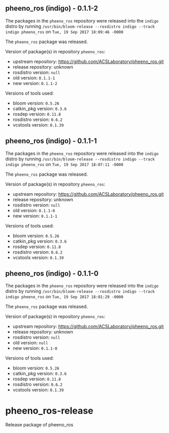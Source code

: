 ## pheeno_ros (indigo) - 0.1.1-2

The packages in the `pheeno_ros` repository were released into the `indigo` distro by running `/usr/bin/bloom-release --rosdistro indigo --track indigo pheeno_ros` on `Tue, 19 Sep 2017 18:09:46 -0000`

The `pheeno_ros` package was released.

Version of package(s) in repository `pheeno_ros`:

- upstream repository: https://github.com/ACSLaboratory/pheeno_ros.git
- release repository: unknown
- rosdistro version: `null`
- old version: `0.1.1-1`
- new version: `0.1.1-2`

Versions of tools used:

- bloom version: `0.5.26`
- catkin_pkg version: `0.3.6`
- rosdep version: `0.11.8`
- rosdistro version: `0.6.2`
- vcstools version: `0.1.39`


## pheeno_ros (indigo) - 0.1.1-1

The packages in the `pheeno_ros` repository were released into the `indigo` distro by running `/usr/bin/bloom-release --rosdistro indigo --track indigo pheeno_ros` on `Tue, 19 Sep 2017 18:07:11 -0000`

The `pheeno_ros` package was released.

Version of package(s) in repository `pheeno_ros`:

- upstream repository: https://github.com/ACSLaboratory/pheeno_ros.git
- release repository: unknown
- rosdistro version: `null`
- old version: `0.1.1-0`
- new version: `0.1.1-1`

Versions of tools used:

- bloom version: `0.5.26`
- catkin_pkg version: `0.3.6`
- rosdep version: `0.11.8`
- rosdistro version: `0.6.2`
- vcstools version: `0.1.39`


## pheeno_ros (indigo) - 0.1.1-0

The packages in the `pheeno_ros` repository were released into the `indigo` distro by running `/usr/bin/bloom-release --rosdistro indigo --track indigo pheeno_ros` on `Tue, 19 Sep 2017 18:01:29 -0000`

The `pheeno_ros` package was released.

Version of package(s) in repository `pheeno_ros`:

- upstream repository: https://github.com/ACSLaboratory/pheeno_ros.git
- release repository: unknown
- rosdistro version: `null`
- old version: `null`
- new version: `0.1.1-0`

Versions of tools used:

- bloom version: `0.5.26`
- catkin_pkg version: `0.3.6`
- rosdep version: `0.11.8`
- rosdistro version: `0.6.2`
- vcstools version: `0.1.39`


# pheeno_ros-release
Release package of pheeno_ros
